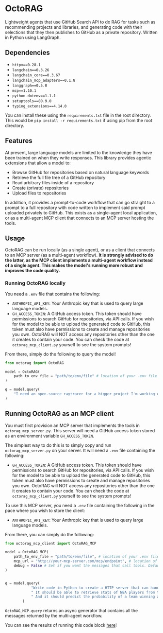 # OctoRAG
Lightweight agents that use GitHub Search API to do RAG for tasks such as recommending projects and libraries, and generating code with their selections that they then publishes to GitHub as a private repository. Written in Python using LangGraph.

## Dependencies
- `httpx==0.28.1`
- `langchain==0.3.26`
- `langchain_core==0.3.67`
- `langchain_mcp_adapters==0.1.8`
- `langgraph==0.5.0`
- `mcp==1.10.1`
- `python-dotenv==1.1.1`
- `setuptools==80.9.0`
- `typing_extensions==4.14.0`

You can install these using the `requirements.txt` file in the root directory. This would be `pip install -r requirements.txt` if using pip from the root directory.

## Features
At present, large language models are limited to the knowledge they have been trained on when they write responses. This library provides agentic extensions that allow a model to:
- Browse GitHub for repositories based on natural language keywords
- Retrieve the full file tree of a GitHub repository
- Read arbitrary files inside of a repository
- Create (private) repositories
- Upload files to repositories

In addition, it provides a prompt-to-code workflow that can go straight to a prompt to a full repository with code written to implement said prompt uploaded privately to GitHub. This exists as a single-agent local application, or as a multi-agent MCP client that connects to an MCP server hosting the tools. 

## Usage
OctoRAG can be run locally (as a single agent), or as a client that connects to an MCP server (as a multi-agent workflow). **It is strongly advised to do the latter, as the MCP client implements a multi-agent workflow instead of a single agent. This makes the model's running more robust and improves the code quality.**

### Running OctoRAG locally
You need a `.env` file that contains the following:
- `ANTHROPIC_API_KEY`: Your Anthropic key that is used to query large language models.
- `GH_ACCESS_TOKEN`: A GitHub access token. This token should have permissions to search GitHub for repositories, via API calls. If you wish for the model to be able to upload the generated code to GitHub, this token must also have permissions to create and manage repositories you own. OctoRAG will NOT access any repositories other than the one it creates to contain your code. You can check the code at `octorag_mcp_client.py` yourself to see the system prompts!

From there, simply do the following to query the model!
```python
from octorag import OctoRAG

model = OctoRAG(
    path_to_env_file = "path/to/env/file" # location of your .env file. Looks in root directory by default
)

q = model.query(
    "I need an open-source raytracer for a bigger project I'm working on. It needs to be able to be called as a library, like I can just call a `raytrace()` function and it draws the input scene for me. I'm working in Rust. Give me a single up-to-date recommendations."
)
```

## Running OctoRAG as an MCP client
You must first provision an MCP server that implements the tools in `octorag_mcp_server.py`. This server will need a GitHub access token stored as an environment variable `GH_ACCESS_TOKEN`. 

The simplest way to do this is to simply copy and run `octorag_mcp_server.py` on your server. It will need a `.env` file containing the following:
- `GH_ACCESS_TOKEN`: A GitHub access token. This token should have permissions to search GitHub for repositories, via API calls. If you wish for the model to be able to upload the generated code to GitHub, this token must also have permissions to create and manage repositories you own. OctoRAG will NOT access any repositories other than the one it creates to contain your code. You can check the code at `octorag_mcp_client.py` yourself to see the system prompts!

To use this MCP server, you need a `.env` file containing the following in the pace where you wish to store the client:
- `ANTHROPIC_API_KEY`: Your Anthropic key that is used to query large language models.

From there, you can simply do the following:
```python
from octorag_mcp_client import OctoRAG_MCP

model = OctoRAG_MCP(
    path_to_env_file = "path/to/env/file", # location of your .env file. Looks in root directory by default
    mcp_url = "http://your-mcp-server.com/mcp/endpoint", # location of your MCP server. Defaults to http://localhost:8000/mcp, the endpoint location of octorag_mcp_server.py
    debug = False # Set if you want the messages that call tools. Default False. It can be reset on the fly at model.debug.
)


q = model.query(
            "Write code in Python to create a HTTP server that can handle GET and POST requests"
            " It should be able to retrieve stats of NBA players from the NBA API when asked."
            " And it should predict the probability of a team winning a game against another team, based on the stats of the players."
        )
```

`OctoRAG_MCP.query` returns an async generator that contains all the messages returned by the multi-agent workflow.

You can see the results of running this code block [here](https://github.com/Akhil841/nba-stats-prediction-api-3422643/)!
